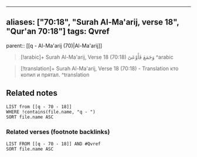 
---
aliases: ["70:18", "Surah Al-Ma'arij, verse 18", "Qur'an 70:18"]
tags: Qvref
---

parent:: [[q - Al-Ma'arij (70)|Al-Ma'arij]]

> [!arabic]+ Surah Al-Ma'arij, Verse 18 (70:18)
> <span class="quran-arabic">وَجَمَعَ فَأَوْعَىٰٓ</span>
^arabic

> [!translation]+ Surah Al-Ma'arij, Verse 18 (70:18) - Translation
> кто копил и прятал.
^translation



## Related notes
```dataview
LIST from [[q - 70 - 18]]
WHERE !contains(file.name, "q - ")
SORT file.name ASC
```

### Related verses (footnote backlinks)
```dataview
LIST FROM [[q - 70 - 18]] AND #Qvref
SORT file.name ASC
```

